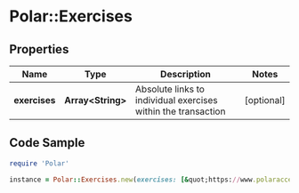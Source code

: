 # Polar::Exercises

## Properties

Name | Type | Description | Notes
------------ | ------------- | ------------- | -------------
**exercises** | **Array&lt;String&gt;** | Absolute links to individual exercises within the transaction | [optional] 

## Code Sample

```ruby
require 'Polar'

instance = Polar::Exercises.new(exercises: [&quot;https://www.polaraccesslink.com/v3/users/12/exercise-transactions/34/exercises/56&quot;,&quot;https://www.polaraccesslink.com/v3/users/12/exercise-transactions/34/exercises/120&quot;])
```


